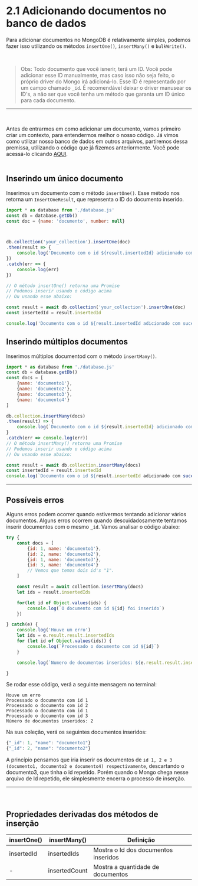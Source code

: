# 2.1 Adicionando documentos no banco de dados

Para adicionar documentos no MongoDB é relativamente simples, podemos fazer isso utilizando os métodos `insertOne()`, `insertMany()` e `bulkWrite()`.


<br>

> Obs: Todo documento que você isnerir, terá um ID. Você pode adicionar esse ID manualmente, mas caso isso não seja feito, o próprio driver do Mongo irá adicioná-lo. Esse ID é representado por um campo chamado `_id`. É recomendável deixar o driver manusear os ID's, a não ser que você tenha um método que garanta um ID único para cada documento.

***
<br>

Antes de entrarmos em como adicionar um documento, vamos primeiro criar um contexto, para entendermos melhor o nosso código. Já vimos como utilizar nosso banco de dados em outros arquivos, partiremos dessa premissa, utilizando o código que já fizemos anteriormente. Você pode acessá-lo clicando [AQUI](../1%20-%20Conctando%20ao%20Mongo/3%20-%20utilizando-banco-de-dados-em-outros-arquivos.md).
<br><br>
## Inserindo um único documento
Inserimos um documento com o método `insertOne()`. Esse método nos retorna um `InsertOneResult`, que representa o ID do documento inserido.

```javascript
import * as database from './database.js'
const db = database.getDb()
const doc = {name: 'documento', number: null}



db.collection('your_collection').insertOne(doc)
.then(result => {
    console.log('Documento com o id ${result.insertedId} adicionado com sucesso')
})
.catch(err => {
    console.log(err)
})

// O método insertOne() retorna uma Promise
// Podemos inserir usando o código acima
// Ou usando esse abaixo:

const result = await db.collection('your_collection').insertOne(doc)
const insertedId = result.insertedId

console.log('Documento com o id ${result.insertedId adicionado com sucesso')

```

## Inserindo múltiplos documentos
Inserimos múltiplos documentod com o método `insertMany()`.

```javascript
import * as database from './database.js'
const db = database.getDb()
const docs = [
    {name: 'documento1'},
    {name: 'documento2'},
    {name: 'documento3'},
    {name: 'documento4'}
]

db.collection.insertMany(docs)
.then(result) => {
    console.log(`Documento com o id ${result.insertedId} adicionado com sucesso`)
}
.catch(err => console.log(err))
// O método insertMany() retorna uma Promise
// Podemos inserir usando o código acima
// Ou usando esse abaixo:

const result = await db.collection.insertMany(docs)
const insertedId = result.insertedId
console.log(`Documento com o id ${result.insertedId adicionado com sucesso`)
```

***

## Possíveis erros

Alguns erros podem ocorrer quando estivermos tentando adicionar vários documentos. Alguns erros ocorrem quando descuidadosamente tentamos inserir documentos com o mesmo `_id`. Vamos analisar o código abaixo: 

```javascript
try {
    const docs = [
        {id: 1, name: 'documento1'},
        {id: 2, name: 'documento2'},
        {id: 1, name: 'documento3'},
        {id: 3, name: 'documento4'}
        // Vemos que temos dois id's "1".
    ]

    const result = await collection.insertMany(docs)
    let ids = result.insertedIds

    for(let id of Object.values(ids) {
        console.log(`O documento com id ${id} foi inserido`)
    })

} catch(e) {
    console.log('Houve um erro')
    let ids = e.result.result.insertedIds
    for (let id of Object.values(ids)) {
        console.log(`Processado o documento com id ${id}`)
    }

    console.log(`Numero de documentos inseridos: ${e.result.result.insertedCount}`)

}
```

Se rodar esse código, verá a seguinte mensagem no terminal: 

```
Houve um erro
Processado o documento com id 1
Processado o documento com id 2
Processado o documento com id 1
Processado o documento com id 3
Número de documentos inseridos: 2
```

Na sua coleção, verá os seguintes documentos inseridos:

```javascript
{"_id": 1, "name": "documento1"}
{"_id": 2, "name": "documento2"}
```

A princípio pensamos que iria inserir os documentos de `id 1, 2 e 3 (documento1, documento2 e documento4) respectivamente`, descartando o documento3, que tinha o id repetido. Porém quando o Mongo chega nesse arquivo de Id repetido, ele simplesmente encerra o processo de inserção.

***
<br>

## Propriedades derivadas dos métodos de inserção

| insertOne()     | insertMany()    | Definição                                     |        
| -----------     | -----------     | -----------                                   |
| insertedId      | insertedIds     |  Mostra o Id dos documentos inseridos         |
| -               | insertedCount   | Mostra a quantidade de documentos             |
